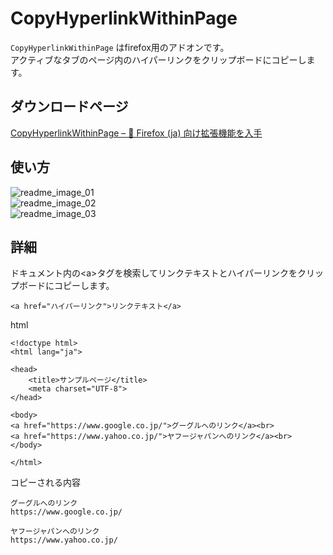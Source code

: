 # CopyHyperlinkWithinPage
`CopyHyperlinkWithinPage` はfirefox用のアドオンです。  
アクティブなタブのページ内のハイパーリンクをクリップボードにコピーします。  

## ダウンロードページ
[CopyHyperlinkWithinPage – 🦊 Firefox (ja) 向け拡張機能を入手](https://addons.mozilla.org/ja/firefox/addon/copyhyperlinkwithinpage/)

## 使い方
![readme_image_01](https://github.com/user-attachments/assets/636d99e2-0315-4fc1-9414-5056af66c2c9)  
![readme_image_02](https://github.com/user-attachments/assets/668c4641-22d9-4ab8-980c-82efbd39aa4f)  
![readme_image_03](https://github.com/user-attachments/assets/37df916d-8974-4454-ac65-5bb3543d9c8a)  

## 詳細
ドキュメント内の&lt;a&gt;タグを検索してリンクテキストとハイパーリンクをクリップボードにコピーします。  
```
<a href="ハイパーリンク">リンクテキスト</a>  
```

html
```
<!doctype html>
<html lang="ja">

<head>
    <title>サンプルページ</title>
    <meta charset="UTF-8">
</head>

<body>
<a href="https://www.google.co.jp/">グーグルへのリンク</a><br>
<a href="https://www.yahoo.co.jp/">ヤフージャパンへのリンク</a><br>
</body>

</html>
```

コピーされる内容
```
グーグルへのリンク
https://www.google.co.jp/

ヤフージャパンへのリンク
https://www.yahoo.co.jp/
```

